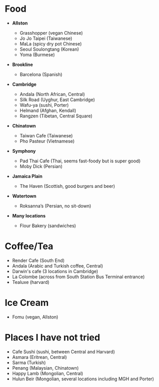 # __Food__

- __Allston__
  * Grasshopper (vegan Chinese)
  * Jo Jo Taipei (Taiwanese)
  * MaLa (spicy dry pot Chinese)
  * Seoul Soulongtang (Korean)
  * Yoma (Burmese)

- __Brookline__
  * Barcelona (Spanish)

- __Cambridge__
  * Andala (North African, Central)
  * Silk Road (Uyghur, East Cambridge)
  * Wafu-ya (sushi, Porter)
  * Helmand (Afghan, Kendall)
  * Rangzen (Tibetan, Central Square)

- __Chinatown__
  * Taiwan Cafe (Taiwanese)
  * Pho Pasteur  (Vietnamese)

- __Symphony__
  * Pad Thai Cafe (Thai, seems fast-foody but is super good)
  * Moby Dick (Persian)

- __Jamaica Plain__
  * The Haven  (Scottish, good burgers and beer)

- __Watertown__
  * Roksanna’s (Persian, no sit-down)

- __Many locations__
  * Flour Bakery (sandwiches)

# __Coffee/Tea__

- Render Cafe (South End)
- Andala (Arabic and Turkish coffee, Central)
- Darwin's cafe (3 locations in Cambridge)
- La Colombe (across from South Station Bus Terminal entrance)
- Tealuxe (harvard)

# __Ice Cream__

- Fomu (vegan, Allston)

# __Places I have not tried__

- Cafe Sushi (sushi, between Central and Harvard) 
- Asmara (Eritrean, Central)
- Sarma (Turkish)
- Penang (Malaysian, Chinatown)
- Happy Lamb (Mongolian, Central)
- Hulun Beir (Mongolian, several locations including MGH and Porter)

